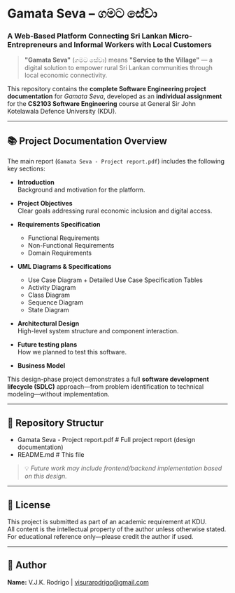 # Gamata Seva – ගමට සේවා  
### A Web-Based Platform Connecting Sri Lankan Micro-Entrepreneurs and Informal Workers with Local Customers

> **"Gamata Seva"** (ගමට සේවා) means **"Service to the Village"** — a digital solution to empower rural Sri Lankan communities through local economic connectivity.

This repository contains the **complete Software Engineering project documentation** for *Gamata Seva*, developed as an **individual assignment** for the **CS2103 Software Engineering** course at General Sir John Kotelawala Defence University (KDU).

---

## 📚 Project Documentation Overview

The main report (`Gamata Seva - Project report.pdf`) includes the following key sections:

- **Introduction**  
  Background and motivation for the platform.
  
- **Project Objectives**  
  Clear goals addressing rural economic inclusion and digital access.

- **Requirements Specification**
  - Functional Requirements
  - Non-Functional Requirements
  - Domain Requirements

- **UML Diagrams & Specifications**
  - Use Case Diagram + Detailed Use Case Specification Tables
  - Activity Diagram
  - Class Diagram
  - Sequence Diagram
  - State Diagram

- **Architectural Design**  
  High-level system structure and component interaction.

- **Future testing plans**  
  How we planned to test this software.

- **Business Model**  

This design-phase project demonstrates a full **software development lifecycle (SDLC)** approach—from problem identification to technical modeling—without implementation.

---

## 📁 Repository Structur
 - Gamata Seva - Project report.pdf # Full project report (design documentation)
 - README.md # This file

> 💡 *Future work may include frontend/backend implementation based on this design.*

---

## 📝 License

This project is submitted as part of an academic requirement at KDU.  
All content is the intellectual property of the author unless otherwise stated.  
For educational reference only—please credit the author if used.

---

## 👤 Author

**Name:** V.J.K. Rodrigo | visurarodrigo@gmail.com 



